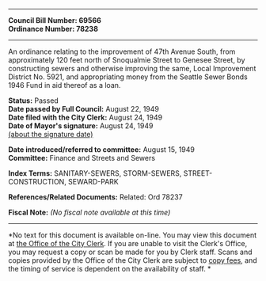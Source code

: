 * * * * *  
  
**Council Bill Number: [](#h0)[](#h2)69566**   
**Ordinance Number: 78238**  
  
* * * * *  
  
An ordinance relating to the improvement of 47th Avenue South, from approximately 120 feet north of Snoqualmie Street to Genesee Street, by constructing sewers and otherwise improving the same, Local Improvement District No. 5921, and appropriating money from the Seattle Sewer Bonds 1946 Fund in aid thereof as a loan.  
  
**Status:** Passed   
**Date passed by Full Council:** August 22, 1949   
**Date filed with the City Clerk:** August 24, 1949   
**Date of Mayor's signature:** August 24, 1949   
[(about the signature date)](/~public/approvaldate.htm)   
  
  
**Date introduced/referred to committee:** August 15, 1949   
**Committee:** Finance and Streets and Sewers   
  
**Index Terms:** SANITARY-SEWERS, STORM-SEWERS, STREET-CONSTRUCTION, SEWARD-PARK  
  
**References/Related Documents:** Related: Ord 78237  
  
**Fiscal Note:** *(No fiscal note available at this time)*  
  
* * * * *  
  
*No text for this document is available on-line. You may view this document at [the Office of the City Clerk](http://www.seattle.gov/leg/clerk/contactUs.htm). If you are unable to visit the Clerk's Office, you may request a copy or scan be made for you by Clerk staff. Scans and copies provided by the Office of the City Clerk are subject to [copy fees](http://clerk.seattle.gov/~public/clerkfees.htm), and the timing of service is dependent on the availability of staff. *  
  
  
